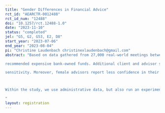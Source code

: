 ```yaml
---
title: "Gender Differences in Financial Advice"
rct_id: "AEARCTR-0012488"
rct_id_num: "12488"
doi: "10.1257/rct.12488-1.0"
date: "2023-11-10"
status: "completed"
jel: "G5, G2, G53, E2, D8"
start_year: "2023-07-06"
end_year: "2023-08-04"
pi: "Christine Laudenbach christinexlaudenbach@gmail.com"
abstract: "Based on data gathered from 27,000 real-world meetings between financial advisors and clients of a large German bank, we show that advisors offer more self-serving advice to women, while men are more likely to receive sales fee rebates and less likely to be
recommended expensive bank-owned funds. Additional client and advisor surveys provide evidence consistent with statistical discrimination based on gender as a proxy for client financial sophistication with female clients exhibiting lower literacy, confidence, and price
sensitivity. Moreover, female advisors report less confidence in their own professional skills and engage in less discrimination than their male colleagues.

Within the study, we use administrative data, but also run an experimental survey among financial advisors in order to gain more insights into their beliefs. 
"
layout: registration
---
```



